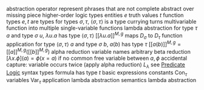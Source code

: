 abstraction operator
	represent phrases that are not complete
	abstract over missing piece
higher-order logic
types
	entities $e$
	truth values $t$
	function types
		$e, t$ are types
		for types $\sigma, \tau$, $\langle \sigma, \tau \rangle$ is a type
		currying turns multivariable function into multiple single-variable functions
lambda abstraction
	for type $\tau$ $a$ and type $\sigma$ $u$, $\lambda u.a$ has type $\langle \sigma, \tau \rangle$
	$[[\lambda u.a]]^{M,g}$ maps $D_{\sigma}$ to $D_{\tau}$
function application
	for type $\langle \sigma, \tau \rangle$ $a$ and type $\sigma$ $b$, $a(b)$ has type $\tau$
	$[[a(b)]]^{M,g} = [[a]]^{M,g}([[b]]^{M,g})$
alpha reduction
	variable names arbitrary
beta reduction
	$[\lambda x.\phi](a) = \phi(x = a)$ if no common free variable between $a, \phi$
	accidental capture: variable occurs twice (apply alpha reduction)
$L_{\lambda}$ 
	see [Predicate Logic](Predicate%20Logic.md)
	syntax
		types
		formula has type $t$
		basic expressions
			constants $\text{Con}_{\tau}$
			variables $\text{Var}_{\tau}$
		application
		lambda abstraction
	semantics
		lambda abstraction